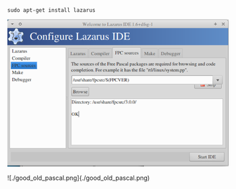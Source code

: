 ```
sudo apt-get install lazarus
```

![./good_old_lazarus.png](./good_old_lazarus.png)

![./good_old_pascal.png]{./good_old_pascal.png)
